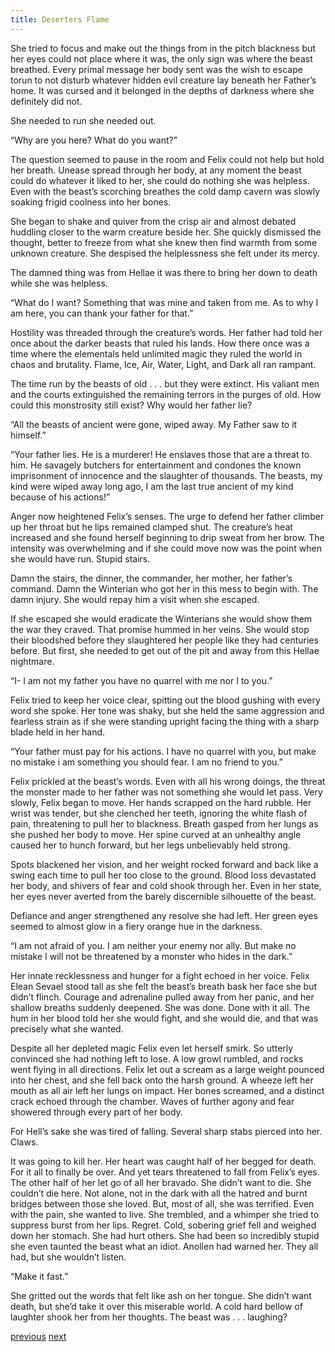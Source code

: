 ```yaml
---
title: Deserters Flame
---
```

She tried to focus and make out the things from in the pitch blackness but her eyes could not place where it was, the only sign was where the beast breathed. 
Every primal message her body sent was the wish to escape torun to not disturb whatever hidden evil creature lay beneath her Father’s home. It
was cursed and it belonged in the depths of darkness where she definitely did not.

She needed to run she needed out.

“Why are you here? What do you want?”

The question seemed to pause in the room and Felix could not help but
hold her breath. Unease spread through her body, at any moment the beast could
do whatever it liked to her, she could do nothing she was helpless. Even with the beast’s scorching breathes the cold damp cavern was slowly soaking frigid
coolness into her bones. 

She began to shake and quiver from the crisp air and almost debated huddling closer to the warm creature beside her. She quickly dismissed the thought, better to freeze from what she knew then find warmth from some unknown creature. She despised the helplessness she felt under its mercy.

The damned thing was from Hellae it was there to bring her down to
death while she was helpless.

“What do I want? Something that was mine and taken from me. As to
why I am here, you can thank your father for that.”

Hostility was threaded through the creature’s words. Her father had told
her once about the darker beasts that ruled his lands. How there once was a time
where the elementals held unlimited magic they ruled the world in chaos and
brutality. Flame, Ice, Air, Water, Light, and Dark all ran rampant. 

The time run by the beasts of old . . . but they were extinct. His valiant men and the courts extinguished the remaining terrors in the purges of old. How could this monstrosity still exist? Why would her father lie?

“All the beasts of ancient were gone, wiped away. My Father saw to it
himself.”

“Your father lies. He is a murderer! He enslaves those that are a threat to
him. He savagely butchers for entertainment and condones the known
imprisonment of innocence and the slaughter of thousands. The beasts, my kind
were wiped away long ago, I am the last true ancient of my kind because of his
actions!”

Anger now heightened Felix’s senses. The urge to defend her father
climber up her throat but he lips remained clamped shut. The creature’s heat
increased and she found herself beginning to drip sweat from her brow. The
intensity was overwhelming and if she could move now was the point when she
would have run. Stupid stairs. 

Damn the stairs, the dinner, the commander, her mother, her father’s command. Damn the Winterian who got her in this mess to begin with. The damn injury. She would repay him a visit when she escaped.

If she escaped she would eradicate the Winterians she would show them
the war they craved. That promise hummed in her veins. She would stop their
bloodshed before they slaughtered her people like they had centuries before. But
first, she needed to get out of the pit and away from this Hellae nightmare.

“I- I am not my father you have no quarrel with me nor I to you.”

Felix tried to keep her voice clear, spitting out the blood gushing with
every word she spoke. Her tone was shaky, but she held the same aggression and
fearless strain as if she were standing upright facing the thing with a sharp blade held in her hand.

“Your father must pay for his actions. I have no quarrel with you, but
make no mistake i am something you should fear. I am no friend to you.”

Felix prickled at the beast’s words. Even with all his wrong doings, the
threat the monster made to her father was not something she would let pass. Very
slowly, Felix began to move. Her hands scrapped on the hard rubble. Her wrist
was tender, but she clenched her teeth, ignoring the white flash of pain,
threatening to pull her to blackness. Breath gasped from her lungs as she pushed
her body to move. Her spine curved at an unhealthy angle caused her to hunch forward, but her legs unbelievably held strong. 

Spots blackened her vision, and
her weight rocked forward and back like a swing each time to pull her too close
to the ground. Blood loss devastated her body, and shivers of fear and cold shook through her. Even in her state, her eyes never averted from the barely
discernible silhouette of the beast.

Defiance and anger strengthened any resolve she had left. Her green eyes
seemed to almost glow in a fiery orange hue in the darkness.

“I am not afraid of you. I am neither your enemy nor ally. But make no
mistake I will not be threatened by a monster who hides in the dark.”

Her innate recklessness and hunger for a fight echoed in her voice. Felix
Elean Sevael stood tall as she felt the beast’s breath bask her face she but didn’t flinch. Courage and adrenaline pulled away from her panic, and her shallow breaths suddenly deepened. She was done. Done with it all. The hum in her blood told her she would fight, and she would die, and that was precisely what she wanted. 

Despite all her depleted magic Felix even let herself smirk. So
utterly convinced she had nothing left to lose. A low growl rumbled, and rocks went flying in all directions. Felix let out a scream as a large weight pounced into her chest, and she fell back onto the harsh ground. A wheeze left her mouth as all air left her lungs on impact. Her bones screamed, and a distinct crack echoed through the chamber. Waves of further agony and fear showered through every part of her body. 

For Hell’s sake
she was tired of falling.
Several sharp stabs pierced into her. Claws.

It was going to kill her. Her heart was caught half of her begged for
death. For it all to finally be over. And yet tears threatened to fall from Felix’s eyes. The other half of her let go of all her bravado. She didn’t want to die. She couldn’t die here. Not alone, not in the dark with all the hatred and burnt bridges between those she loved. But, most of all, she was terrified. Even with the pain, she wanted to live. She trembled, and a whimper she tried to suppress burst from her lips. Regret. Cold, sobering grief fell and weighed down her stomach. She had hurt others. She had been so incredibly stupid she even taunted the beast what an idiot. Anollen had warned her. They all had, but she wouldn’t listen.

“Make it fast.”

She gritted out the words that felt like ash on her tongue. She didn’t want
death, but she’d take it over this miserable world. A cold hard bellow of laughter shook her from her thoughts. The beast was . . . laughing? 

[previous](desertflame-14.html)
[next](desertflame-16.html)
